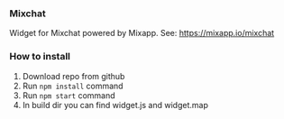 ### Mixchat

Widget for Mixchat powered by Mixapp. See: https://mixapp.io/mixchat

### How to install

1. Download repo from github
2. Run `npm install` command
3. Run `npm start` command
4. In build dir you can find widget.js and widget.map
